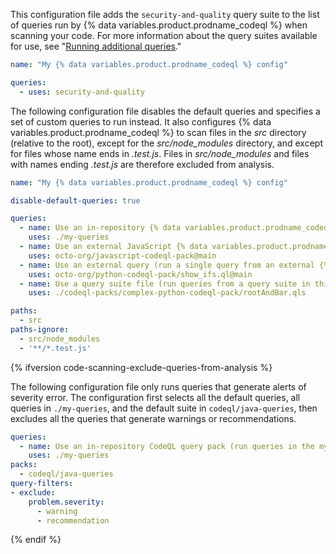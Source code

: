 This configuration file adds the `security-and-quality` query suite to the list of queries run by {% data variables.product.prodname_codeql %} when scanning your code. For more information about the query suites available for use, see "[Running additional queries](#running-additional-queries)."

``` yaml
name: "My {% data variables.product.prodname_codeql %} config"

queries:
  - uses: security-and-quality
```

The following configuration file disables the default queries and specifies a set of custom queries to run instead. It also configures {% data variables.product.prodname_codeql %} to scan files in the _src_ directory (relative to the root), except for the _src/node_modules_ directory, and except for files whose name ends in _.test.js_. Files in _src/node_modules_ and files with names ending _.test.js_ are therefore excluded from analysis.

``` yaml
name: "My {% data variables.product.prodname_codeql %} config"

disable-default-queries: true

queries:
  - name: Use an in-repository {% data variables.product.prodname_codeql %} pack (run queries in the my-queries directory)
    uses: ./my-queries
  - name: Use an external JavaScript {% data variables.product.prodname_codeql %} pack (run queries from an external repo)
    uses: octo-org/javascript-codeql-pack@main
  - name: Use an external query (run a single query from an external {% data variables.product.prodname_codeql %} pack)
    uses: octo-org/python-codeql-pack/show_ifs.ql@main
  - name: Use a query suite file (run queries from a query suite in this repo)
    uses: ./codeql-packs/complex-python-codeql-pack/rootAndBar.qls

paths:
  - src 
paths-ignore: 
  - src/node_modules
  - '**/*.test.js'
```

{% ifversion code-scanning-exclude-queries-from-analysis %}

The following configuration file only runs queries that generate alerts of severity error. The configuration first selects all the default queries, all queries in `./my-queries`, and the default suite in `codeql/java-queries`, then excludes all the queries that generate warnings or recommendations.

``` yaml
queries:
  - name: Use an in-repository CodeQL query pack (run queries in the my-queries directory)
    uses: ./my-queries
packs:
  - codeql/java-queries
query-filters:
- exclude:
    problem.severity:
      - warning
      - recommendation
```

{% endif %}
